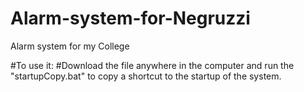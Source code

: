 # Alarm-system-for-Negruzzi
Alarm system for my College

#To use it:
#Download the file anywhere in the computer and run the "startupCopy.bat" to copy a shortcut to the startup of the system.
